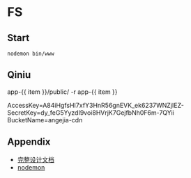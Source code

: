 # FS

## Start

```
nodemon bin/www
```

## Qiniu

app-{{ item }}/public/ -r app-{{ item }}

AccessKey=A84iHgfsHI7xfY3HnR56gnEVK_ek6237WNZjIEZ-
SecretKey=dy_feG5YyzdI9voi8HVrjK7GejfbNh0F6m-7QYii
BucketName=angejia-cdn

## Appendix

- [完整设计文档](https://git.corp.angejia.com/service/design/wikis/Frontend/ProjectDesign/FS/index)
- [nodemon](https://github.com/remy/nodemon)